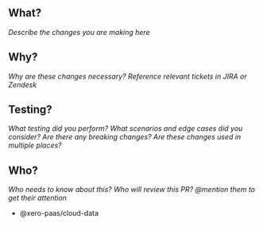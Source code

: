 ## What?
*Describe the changes you are making here*

## Why?
*Why are these changes necessary? Reference relevant tickets in JIRA or Zendesk*

## Testing?
*What testing did you perform? What scenarios and edge cases did you consider?*
*Are there any breaking changes? Are these changes used in multiple places?*

## Who?
*Who needs to know about this? Who will review this PR? @mention them to get their attention*
- @xero-paas/cloud-data
